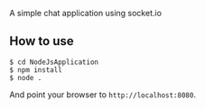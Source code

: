 
A simple chat application using socket.io

## How to use

```
$ cd NodeJsApplication
$ npm install
$ node .
```

And point your browser to `http://localhost:8080`. 


